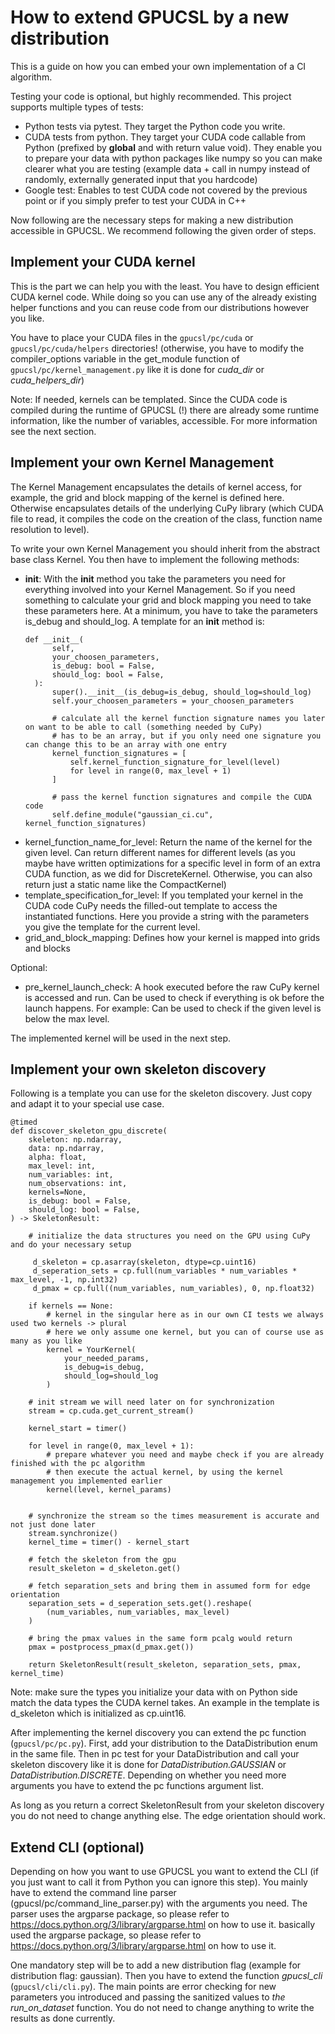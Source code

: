 # How to extend GPUCSL by a new distribution

This is a guide on how you can embed your own implementation of a CI algorithm. 

Testing your code is optional, but highly recommended. This project supports multiple types of tests:
- Python tests via pytest. They target the Python code you write.
- CUDA tests from python. They target your CUDA code callable from Python (prefixed by __global__ and with return value void).
    They enable you to prepare your data with python packages like numpy so you can make clearer what you are testing (example 
    data + call in numpy instead of randomly, externally generated input that you hardcode)
- Google test: Enables to test CUDA code not covered by the previous point or if you simply prefer to test your CUDA in C++


Now following are the necessary steps for making a new distribution accessible in GPUCSL. We recommend following the given order of steps.


## Implement your CUDA kernel

This is the part we can help you with the least. You have to design efficient CUDA kernel code. While doing so you can use 
any of the already existing helper functions and you can reuse code from our distributions however you like.

You have to place your CUDA files in the `gpucsl/pc/cuda` or `gpucsl/pc/cuda/helpers` directories! (otherwise, you have to modify
the compiler_options variable in the get_module function of `gpucsl/pc/kernel_management.py` like it is done for _cuda_dir_ or _cuda_helpers_dir_)

Note: If needed, kernels can be templated. Since the CUDA code is compiled during the runtime of GPUCSL (!) there are already some 
runtime information, like the number of variables, accessible. For more information see the next section.


## Implement your own Kernel Management

The Kernel Management encapsulates the details of kernel access, for example, the grid and block mapping of the kernel is defined here.
Otherwise encapsulates details of the underlying CuPy library (which CUDA file to read, it compiles the code on the creation of the class, function name resolution to level). 

To write your own Kernel Management you should inherit from the abstract base class Kernel. You then have to implement the following methods:

- __init__: With the __init__ method you take the parameters you need for everything involved into your Kernel Management. So if you need something to calculate your grid and block mapping you need to take these parameters here. At a minimum, you have to take the parameters is_debug and should_log.
  A template for an __init__ method is:
  ```
  def __init__(
        self,
        your_choosen_parameters,
        is_debug: bool = False,
        should_log: bool = False,
    ):
        super().__init__(is_debug=is_debug, should_log=should_log)
        self.your_choosen_parameters = your_choosen_parameters

        # calculate all the kernel function signature names you later on want to be able to call (something needed by CuPy)
        # has to be an array, but if you only need one signature you can change this to be an array with one entry
        kernel_function_signatures = [
            self.kernel_function_signature_for_level(level)
            for level in range(0, max_level + 1)
        ]

        # pass the kernel function signatures and compile the CUDA code
        self.define_module("gaussian_ci.cu", kernel_function_signatures)
  ```    
- kernel_function_name_for_level: Return the name of the kernel for the given level. Can return different names for different levels (as you maybe have written 
    optimizations for a specific level in form of an extra CUDA function, as we did for DiscreteKernel. Otherwise, you can also return just a static name like the CompactKernel)
- template_specification_for_level: If you templated your kernel in the CUDA code CuPy needs the filled-out template to access the instantiated functions. Here you provide a string with the parameters you give the template for the current level.
- grid_and_block_mapping: Defines how your kernel is mapped into grids and blocks

Optional:
- pre_kernel_launch_check: A hook executed before the raw CuPy kernel is accessed and run. Can be used to check if everything is ok before the launch happens. 
    For example: Can be used to check if the given level is below the max level.


The implemented kernel will be used in the next step.


## Implement your own skeleton discovery

Following is a template you can use for the skeleton discovery. Just copy and adapt it to your special use case. 

```
@timed
def discover_skeleton_gpu_discrete(
    skeleton: np.ndarray,
    data: np.ndarray,
    alpha: float,
    max_level: int,
    num_variables: int,
    num_observations: int,
    kernels=None,
    is_debug: bool = False,
    should_log: bool = False,
) -> SkeletonResult:

    # initialize the data structures you need on the GPU using CuPy and do your necessary setup

     d_skeleton = cp.asarray(skeleton, dtype=cp.uint16)
     d_seperation_sets = cp.full(num_variables * num_variables * max_level, -1, np.int32)
     d_pmax = cp.full((num_variables, num_variables), 0, np.float32)

    if kernels == None:
        # kernel in the singular here as in our own CI tests we always used two kernels -> plural
        # here we only assume one kernel, but you can of course use as many as you like
        kernel = YourKernel(
            your_needed_params, 
            is_debug=is_debug,
            should_log=should_log
        )

    # init stream we will need later on for synchronization
    stream = cp.cuda.get_current_stream()

    kernel_start = timer()

    for level in range(0, max_level + 1):
        # prepare whatever you need and maybe check if you are already finished with the pc algorithm
        # then execute the actual kernel, by using the kernel management you implemented earlier
        kernel(level, kernel_params) 
       

    # synchronize the stream so the times measurement is accurate and not just done later
    stream.synchronize()
    kernel_time = timer() - kernel_start

    # fetch the skeleton from the gpu
    result_skeleton = d_skeleton.get()

    # fetch separation_sets and bring them in assumed form for edge orientation
    separation_sets = d_seperation_sets.get().reshape(
        (num_variables, num_variables, max_level)
    )

    # bring the pmax values in the same form pcalg would return
    pmax = postprocess_pmax(d_pmax.get())

    return SkeletonResult(result_skeleton, separation_sets, pmax, kernel_time)
```

Note: make sure the types you initialize your data with on Python side match the data types the CUDA kernel takes. An example in the template is d_skeleton which is initialized as cp.uint16.


After implementing the kernel discovery you can extend the pc function (`gpucsl/pc/pc.py`). First, add your distribution to the DataDistribution enum in the same file. Then in pc test for your DataDistribution and call your skeleton discovery like it is done for _DataDistribution.GAUSSIAN_ or _DataDistribution.DISCRETE_. Depending on whether you need more arguments you have to extend the pc functions argument list. 

As long as you return a correct SkeletonResult from your skeleton discovery you do not need to change anything else. The edge orientation should work.


## Extend CLI (optional) 

Depending on how you want to use GPUCSL you want to extend the CLI (if you just want to call it from Python you can ignore this step).
You mainly have to extend the command line parser (gpucsl/pc/command_line_parser.py) with the arguments you need. The parser uses the argparse package, so please refer to https://docs.python.org/3/library/argparse.html on how to use it.
basically used the argparse package, so please refer to https://docs.python.org/3/library/argparse.html on how to use it.

One mandatory step will be to add a new distribution flag (example for distribution flag: gaussian). Then you have to extend the function _gpucsl_cli_ 
(`gpucsl/cli/cli.py`). The main points are error checking for new parameters you introduced and passing the sanitized values to _the run_on_dataset_ function. 
You do not need to change anything to write the results as done currently.
